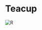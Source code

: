 # Teacup
![R](https://github.com/MoodyLass/Teacup/assets/119916323/51e254fb-25ea-45c4-a16c-48641c927505)
